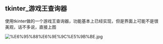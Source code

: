 
## tkinter_游戏王查询器

  使用tkinter做的一个游戏王查询器，功能基本上已经实现，但是界面上可能不是很美观，话不多说，直接上图

![%E6%95%88%E6%9E%9C%E5%9B%BE.jpg](attachment:%E6%95%88%E6%9E%9C%E5%9B%BE.jpg)
